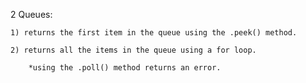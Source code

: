 2 Queues:

    1) returns the first item in the queue using the .peek() method.

    2) returns all the items in the queue using a for loop.

        *using the .poll() method returns an error.